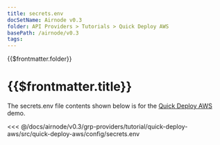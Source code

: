 ```yaml
---
title: secrets.env
docSetName: Airnode v0.3
folder: API Providers > Tutorials > Quick Deploy AWS
basePath: /airnode/v0.3
tags:
---
```


<TitleSpan>{{$frontmatter.folder}}</TitleSpan>

# {{$frontmatter.title}}

<VersionWarning/>

The secrets.env file contents shown below is for the [Quick Deploy AWS](./)
demo.

<!-- prettier-ignore -->
<<< @/docs/airnode/v0.3/grp-providers/tutorial/quick-deploy-aws/src/quick-deploy-aws/config/secrets.env

